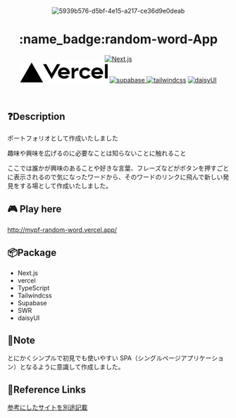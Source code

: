 <div align="center">

  ![5939b576-d5bf-4e15-a217-ce36d9e0deab](https://user-images.githubusercontent.com/79749395/134896482-d6c73d0d-2719-472e-92c8-95c8625688bb.gif)


<h1 align="center">:name_badge:random-word-App</h1>
<p align="center">
  <a href="https://nextjs.org/"><img  height="60px;" alt="Next.js" src="https://user-images.githubusercontent.com/79749395/134874833-815b63de-52fa-498f-9e2f-6fac39491cfd.png">
</a>
  <br>
  <a href="https://vercel.com/"><img src="./public/vercel.svg" height="45px;" /></a>
  <a href="https://supabase.io/"><img  height="45px;" alt="supabase" src="https://user-images.githubusercontent.com/79749395/134873985-ef52f30a-3293-463e-9587-39ebe2803305.png">
</a>
  <a href="https://tailwindcss.com/"><img  height="45px;" alt="tailwindcss" src="https://user-images.githubusercontent.com/79749395/134873014-9b6bf6cf-a738-4975-a444-85dc34c50815.png"></a>
  <a href="https://daisyui.com/"><img  height="45px;" alt="daisyUI" src="https://user-images.githubusercontent.com/79749395/134873269-ab3313ed-318d-43c9-aa8c-e29635a84df6.png"></a>
</p>
  <br>  </div>






## :question:Description

ポートフォリオとして作成いたしました

趣味や興味を広げるのに必要なことは知らないことに触れること

ここでは誰かが興味のあることや好きな言葉、フレーズなどがボタンを押すごとに表示されるので気になったワードから、そのワードのリンクに飛んで新しい発見をする場として作成いたしました。

   

## :video_game: Play here

http://mypf-random-word.vercel.app/

## 📦Package

- Next.js
- vercel
- TypeScript
- Tailwindcss
- Supabase
- SWR
- daisyUI

## :notebook:Note

とにかくシンプルで初見でも使いやすい SPA（シングルページアプリケーション）となるように意識して作成しました。

## :link:Reference Links
[参考にしたサイトを別途記載](https://gist.github.com/kitutune/6ab0549bdc63804dd117a0fa2a8d8f88#file-mypf-random-word-link-md)

  
